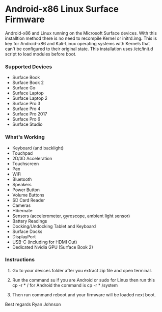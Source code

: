 # Android-x86 Linux Surface Firmware

Android-x86 and Linux running on the Microsoft Surface devices. With this installtion method there is no need to recompile Kernel or initrd.img. 
This is key for Android-x86 and Kali-Linux operating systems with Kernels that can't be configured to their original state. This installation
uses /etc/init.d script to load modules before boot. 

### Supported Devices

* Surface Book
* Surface Book 2
* Surface Go
* Surface Laptop
* Surface Laptop 2
* Surface Pro 3
* Surface Pro 4
* Surface Pro 2017
* Surface Pro 6
* Surface Studio

### What's Working

* Keyboard (and backlight)
* Touchpad
* 2D/3D Acceleration
* Touchscreen
* Pen
* WiFi
* Bluetooth
* Speakers
* Power Button
* Volume Buttons
* SD Card Reader
* Cameras 
* Hibernate
* Sensors (accelerometer, gyroscope, ambient light sensor)
* Battery Readings
* Docking/Undocking Tablet and Keyboard
* Surface Docks
* DisplayPort
* USB-C (including for HDMI Out)
* Dedicated Nvidia GPU (Surface Book 2)

### Instructions

1. Go to your devices folder after you extract zip file and open terminal.

2. Run the command su if you are Android or sudo for Linux then run this cp -r * /  for Android the command is cp -r * /system

3. Then run command reboot and your firmware will be loaded next boot.




Best regards
Ryan Johnson




